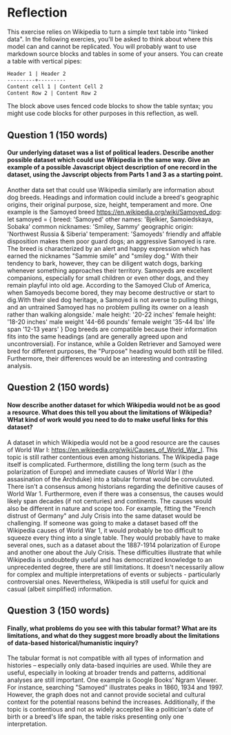 # Reflection

This exercise relies on Wikipedia to turn a simple text table into "linked data". In the following exercies, you'll be asked to think about where this model can and cannot be replicated. You will probably want to use markdown source blocks and tables in some of your ansers.  You can create a table with vertical pipes:

```markdown
Header 1 | Header 2
---------+---------
Content cell 1 | Content Cell 2
Content Row 2 | Content Row 2
```

The block above uses fenced code blocks to show the table syntax; you might use code blocks for other purposes in this reflection, as well. 

## Question 1 (150 words)
#### Our underlying dataset was a list of political leaders. Describe another possible dataset which could use Wikipedia in the same way. Give an example of a possible Javascript object description of one record in the dataset, using the Javscript objects from Parts 1 and 3 as a starting point.

Another data set that could use Wikipedia similarly are information about dog breeds. Headings and information could include a breed's geographic origins, their original purpose, size, height, temperament and more. One example is the Samoyed breed https://en.wikipedia.org/wiki/Samoyed_dog: 
let samoyed = {
    breed: 'Samoyed'
    other names: 'Bjelkier, Samoiedskaya, Sobaka'
    common nicknames: 'Smiley, Sammy'
    geographic origin: 'Northwest Russia & Siberia'
    temperament: 'Samoyeds' friendly and affable disposition makes them poor guard dogs; an aggressive Samoyed is rare. The breed is characterized by an alert and happy expression which has earned the nicknames "Sammie smile" and "smiley dog." With their tendency to bark, however, they can be diligent watch dogs, barking whenever something approaches their territory. Samoyeds are excellent companions, especially for small children or even other dogs, and they remain playful into old age. According to the Samoyed Club of America, when Samoyeds become bored, they may become destructive or start to dig.With their sled dog heritage, a Samoyed is not averse to pulling things, and an untrained Samoyed has no problem pulling its owner on a leash rather than walking alongside.'
    male height: '20-22 inches'
    female height: '18-20 inches'
    male weight '44-66 pounds'
    female weight '35-44 lbs'
    life span '12-13 years'
}
Dog breeds are compatible because their information fits into the same headings (and are generally agreed upon and uncontroversial). For instance, while a Golden Retriever and Samoyed were bred for different purposes, the "Purpose" heading would both still be filled. Furthermore, their differences would be an interesting and contrasting analysis. 

## Question 2 (150 words)
#### Now describe another dataset for which Wikipedia would **not** be as good a resource. What does this tell you about the limitations of Wikipedia? WHat kind of work would you need to do to make useful links for this dataset?

A dataset in which Wikipedia would not be a good resource are the causes of World War I: https://en.wikipedia.org/wiki/Causes_of_World_War_I. This topic is still rather contentious even among historians. The Wikipedia page itself is complicated. Furthermore, distilling the long term (such as the polarization of Europe) and immediate causes of World War I (the assasination of the Archduke) into a tabular format would be convuluted. There isn't a consensus among historians regarding the definitive causes of World War 1. Furthermore, even if there was a consensus, the causes would likely span decades (if not centuries) and continents. The causes would also be different in nature and scope too. For example, fitting the "French distrust of Germany" and July Crisis into the same dataset would be challenging. If someone was going to make a dataset based off the Wikipedia causes of World War 1, it would probably be too difficult to squeeze every thing into a single table. They would probably have to make several ones, such as a dataset about the 1887-1914 polarization of Europe and another one about the July Crisis. These difficulties illustrate that while Wikipedia is undoubtedly useful and has democratized knowledge to an unprecedented degree, there are still limitations. It doesn't necessarily allow for complex and multiple interpretations of events or subjects - particularly controversial ones. Nevertheless, Wikipedia is still useful for quick and casual (albeit simplified) information.

## Question 3 (150 words)
#### Finally, what problems do you see with this tabular format? What are its limitations, and what do they suggest more broadly about the limitations of data-based historical/humanistic inquiry?
The tabular format is not compatible with all types of information and histories – especially only data-based inquiries are used. While they are useful, especially in looking at broader trends and patterns, additional analyses are still important. One example is Google Books' Ngram Viewer. For instance, searching "Samoyed" illustrates peaks in 1860, 1934 and 1997. However, the graph does not and cannot provide societal and cultural context for the potential reasons behind the increases. Additionally, if the topic is contentious and not as widely accepted like a politician's date of birth or a breed's life span, the table risks presenting only one interpretation. 
